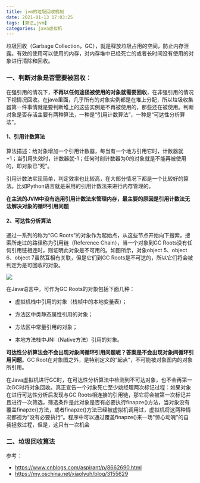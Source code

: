```yaml
---
title: jvm的垃圾回收机制
date: 2021-01-13 17:03:25
tags: [算法,jvm]
categories: java虚拟机
---
```


垃圾回收（Garbage Collection，GC），就是释放垃圾占用的空间，防止内存泄露。有效的使用可以使用的内存，对内存堆中已经死亡的或者长时间没有使用的对象进行清除和回收。

### 一、判断对象是否需要被回收：

在强引用的情况下，**不再以任何途径被使用的对象就需要回收**，在非强引用的情况下视情况回收。在java里面，几乎所有的对象实例都是在堆上分配，所以垃圾收集器第一件事情就是要判断堆上的这些实例是不再被使用的，那些还在被使用。判断对象是否存活主要有两种算法，一种是“引用计数算法”，一种是“可达性分析算法”。

#### 1、引用计数算法

算法描述：给对象增加一个引用计数器，每当有一个地方引用它时，计数器就+1；当引用失效时，计数器就-1；任何时刻计数器为0的对象就是不能再被使用的，即对象已“死”。

引用计数法实现简单，判定效率也比较高，在大部分情况下都是一个比较好的算法。比如Python语言就是采用的引用计数法来进行内存管理的。

**在主流的JVM中没有选用引用计数法来管理内存，最主要的原因是引用计数法无法解决对象的循环引用问题**

#### 2、可达性分析算法

通过一系列的称为“GC Roots”的对象作为起始点，从这些节点开始向下搜索，搜索所走过的路径称为引用链（Reference Chain），当一个对象到GC Roots没有任何引用链相连时，则证明此对象是不可用的。如图所示，对象object 5、object 6、object 7虽然互相有关联，但是它们到GC Roots是不可达的，所以它们将会被判定为是可回收的对象。

![](E:\blog\source\images\2021011301.png)

在Java语言中，可作为GC Roots的对象包括下面几种：

- 虚拟机栈中引用的对象（栈帧中的本地变量表）；

-  方法区中类静态属性引用的对象；

- 方法区中常量引用的对象；

- 本地方法栈中JNI（Native方法）引用的对象。

**可达性分析算法会不会出现对象间循环引用问题呢？答案是不会出现对象间循环引用问题**。GC Root在对象图之外，是特别定义的“起点”，不可能被对象图内的对象所引用。

在Java虚拟机进行GC时，在可达性分析算法中检测到不可达对象，也不会再第一次GC时将对象回收。真正宣告一个对象死亡至少姚经理两次标记过程：如果对象在进行可达性分析后发现与GC Roots相连接的引用链，那它将会被第一次标记并且进行一次筛选，筛选条件是此对象是否有必要执行finapze()方法，当对象没有覆盖finapze()方法，或者finapze()方法已经被虚拟机调用过，虚拟机将这两种情况都视为“没有必要执行”。程序中可以通过覆盖finapze()来一场"惊心动魄"的自我拯救过程，但是，这只有一次机会

### 二、垃圾回收算法



























参考：

- https://www.cnblogs.com/aspirant/p/8662690.html
- https://my.oschina.net/xiaolyuh/blog/3155629